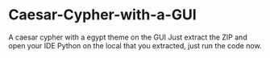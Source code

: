 # Caesar-Cypher-with-a-GUI
A caesar cypher with a egypt theme on the GUI
Just extract the ZIP and open your IDE Python on the local that you extracted, just run the code now.
